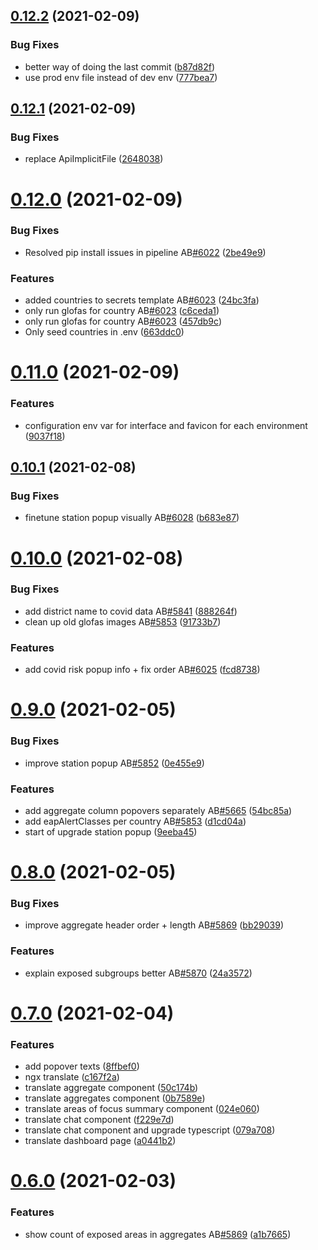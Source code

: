 ## [0.12.2](https://github.com/rodekruis/IBF-system/compare/v0.12.1...v0.12.2) (2021-02-09)


### Bug Fixes

* better way of doing the last commit ([b87d82f](https://github.com/rodekruis/IBF-system/commit/b87d82f24a18e1c12e4b206537a3b8057d38fa1d))
* use prod env file instead of dev env ([777bea7](https://github.com/rodekruis/IBF-system/commit/777bea750a5aa1ae9f094ecbd3e0ddec0bf02b18))



## [0.12.1](https://github.com/rodekruis/IBF-system/compare/v0.12.0...v0.12.1) (2021-02-09)


### Bug Fixes

* replace ApiImplicitFile ([2648038](https://github.com/rodekruis/IBF-system/commit/26480381792eaf35397e1e82e09f866bfbe16f1d))



# [0.12.0](https://github.com/rodekruis/IBF-system/compare/v0.11.0...v0.12.0) (2021-02-09)


### Bug Fixes

* Resolved pip install issues in pipeline AB[#6022](https://github.com/rodekruis/IBF-system/issues/6022) ([2be49e9](https://github.com/rodekruis/IBF-system/commit/2be49e954b0cdb05afec0a2f1e3e7d8e99ecd1ad))


### Features

* added countries to secrets template AB[#6023](https://github.com/rodekruis/IBF-system/issues/6023) ([24bc3fa](https://github.com/rodekruis/IBF-system/commit/24bc3fa740d7f93e5efd41d5a9a60d55a731cbc4))
* only run glofas for country AB[#6023](https://github.com/rodekruis/IBF-system/issues/6023) ([c6ceda1](https://github.com/rodekruis/IBF-system/commit/c6ceda1c50ca3f5b5e0576b8f53aa503505af219))
* only run glofas for country AB[#6023](https://github.com/rodekruis/IBF-system/issues/6023) ([457db9c](https://github.com/rodekruis/IBF-system/commit/457db9cbb8ba613e0e9b4c04ef9269be474c1815))
* Only seed countries in .env ([663ddc0](https://github.com/rodekruis/IBF-system/commit/663ddc0834bed33d6dcba0f71604dce8c977010c))



# [0.11.0](https://github.com/rodekruis/IBF-system/compare/v0.10.1...v0.11.0) (2021-02-09)


### Features

* configuration env var for interface and favicon for each environment ([9037f18](https://github.com/rodekruis/IBF-system/commit/9037f18fba748a8fe4807f7d891fd8b4c6ec008c))



## [0.10.1](https://github.com/rodekruis/IBF-system/compare/v0.10.0...v0.10.1) (2021-02-08)


### Bug Fixes

* finetune station popup visually AB[#6028](https://github.com/rodekruis/IBF-system/issues/6028) ([b683e87](https://github.com/rodekruis/IBF-system/commit/b683e87528b8b85e518e09ad1118ce754c09ec15))



# [0.10.0](https://github.com/rodekruis/IBF-system/compare/v0.9.0...v0.10.0) (2021-02-08)


### Bug Fixes

* add district name to covid data AB[#5841](https://github.com/rodekruis/IBF-system/issues/5841) ([888264f](https://github.com/rodekruis/IBF-system/commit/888264fdb7807bb93cbb7412ff221c8c077b1907))
* clean up old glofas images AB[#5853](https://github.com/rodekruis/IBF-system/issues/5853) ([91733b7](https://github.com/rodekruis/IBF-system/commit/91733b799098fd7fb3bfffa17b4b1e2cb45d582d))


### Features

* add covid risk popup info + fix order AB[#6025](https://github.com/rodekruis/IBF-system/issues/6025) ([fcd8738](https://github.com/rodekruis/IBF-system/commit/fcd8738ad1bd941a25287aef15ba8a973840e56d))



# [0.9.0](https://github.com/rodekruis/IBF-system/compare/v0.8.0...v0.9.0) (2021-02-05)


### Bug Fixes

* improve station popup AB[#5852](https://github.com/rodekruis/IBF-system/issues/5852) ([0e455e9](https://github.com/rodekruis/IBF-system/commit/0e455e96f0602d0a8dc267c063b87b1e6fdf6788))


### Features

* add aggregate column popovers separately AB[#5665](https://github.com/rodekruis/IBF-system/issues/5665) ([54bc85a](https://github.com/rodekruis/IBF-system/commit/54bc85aa5605231850c3cea16b5cd9b3ca270e33))
* add eapAlertClasses per country AB[#5853](https://github.com/rodekruis/IBF-system/issues/5853) ([d1cd04a](https://github.com/rodekruis/IBF-system/commit/d1cd04a762b9f7187bb493e12b0a9c7e993e23cf))
* start of upgrade station popup ([9eeba45](https://github.com/rodekruis/IBF-system/commit/9eeba45db78604a3b1c3b0d1861224e16d66ce47))



# [0.8.0](https://github.com/rodekruis/IBF-system/compare/v0.7.0...v0.8.0) (2021-02-05)


### Bug Fixes

* improve aggregate header order + length AB[#5869](https://github.com/rodekruis/IBF-system/issues/5869) ([bb29039](https://github.com/rodekruis/IBF-system/commit/bb2903989156b8bc2a8053ff580d62e46e06e2d5))


### Features

* explain exposed subgroups better AB[#5870](https://github.com/rodekruis/IBF-system/issues/5870) ([24a3572](https://github.com/rodekruis/IBF-system/commit/24a35729a2c9a7673b78478f48643989076609ca))



# [0.7.0](https://github.com/rodekruis/IBF-system/compare/v0.6.0...v0.7.0) (2021-02-04)


### Features

* add popover texts ([8ffbef0](https://github.com/rodekruis/IBF-system/commit/8ffbef021427664f631d4c4950349d6ec84bf357))
* ngx translate ([c167f2a](https://github.com/rodekruis/IBF-system/commit/c167f2a5cecf017145216508f3d109d5d6051dd2))
* translate aggregate component ([50c174b](https://github.com/rodekruis/IBF-system/commit/50c174bcd28bf26dfeee4cc045bb91562f0439bb))
* translate aggregates component ([0b7589e](https://github.com/rodekruis/IBF-system/commit/0b7589ea2e5c5dad98e660405b9c2349ea3d339c))
* translate areas of focus summary component ([024e060](https://github.com/rodekruis/IBF-system/commit/024e060d793c55f021530b4f23c209bdc1bf79ce))
* translate chat component ([f229e7d](https://github.com/rodekruis/IBF-system/commit/f229e7ddb30bdfbf25de3832f838851d57bfc941))
* translate chat component and upgrade typescript ([079a708](https://github.com/rodekruis/IBF-system/commit/079a7080493622941fda0db6a95a36415e617a6d))
* translate dashboard page ([a0441b2](https://github.com/rodekruis/IBF-system/commit/a0441b25b9b4e50f5caf95843e7350bd168c5c3b))



# [0.6.0](https://github.com/rodekruis/IBF-system/compare/v0.5.0...v0.6.0) (2021-02-03)


### Features

* show count of exposed areas in aggregates AB[#5869](https://github.com/rodekruis/IBF-system/issues/5869) ([a1b7665](https://github.com/rodekruis/IBF-system/commit/a1b766539bd86c2b834463008601b9fca1632c13))



